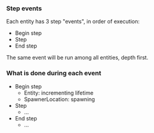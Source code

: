 
### Step events

Each entity has 3 step "events", in order of execution:

- Begin step
- Step
- End step

The same event will be run among all entities, depth first.

### What is done during each event

- Begin step
  - Entity: incrementing lifetime
  - SpawnerLocation: spawning
- Step
  - ...
- End step
  - ...